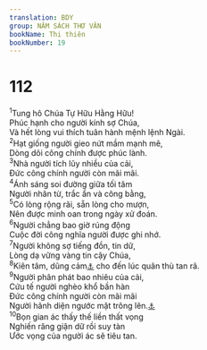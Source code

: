 ```yaml
---
translation: BDY
group: NĂM SÁCH THƠ VĂN
bookName: Thi thiên 
bookNumber: 19
---
```


<div class="title"><h1>112</h1></div>
<span class="verse thi_112_1"><sup>1</sup>Tung hô Chúa Tự Hữu Hằng Hữu!<br/>Phúc hạnh cho người kính sợ Chúa,<br/>Và hết lòng vui thích tuân hành mệnh lệnh Ngài.<br/></span>
<span class="verse thi_112_2"><sup>2</sup>Hạt giống người gieo nứt mầm mạnh mẽ,<br/>Dòng dõi công chính được phúc lành.<br/></span>
<span class="verse thi_112_3"><sup>3</sup>Nhà người tích lũy nhiều của cải,<br/>Đức công chính người còn mãi mãi.<br/></span>
<span class="verse thi_112_4"><sup>4</sup>Ánh sáng soi đường giữa tối tăm<br/>Người nhân từ, trắc ẩn và công bằng,<br/></span>
<span class="verse thi_112_5"><sup>5</sup>Có lòng rộng rãi, sẵn lòng cho mượn,<br/>Nên được minh oan trong ngày xử đoán.<br/></span>
<span class="verse thi_112_6"><sup>6</sup>Người chẳng bao giờ rúng động<br/>Cuộc đời công nghĩa người được ghi nhớ.<br/></span>
<span class="verse thi_112_7"><sup>7</sup>Người không sợ tiếng đồn, tin dữ,<br/>Lòng dạ vững vàng tin cậy Chúa,<br/></span>
<span class="verse thi_112_8"><sup>8</sup>Kiên tâm, dũng cảm<a href="#" data-toggle="tooltip" data-placement="bottom" title="Nt không sợ sệt">⚓</a> cho đến lúc quân thù tan rã.<br/></span>
<span class="verse thi_112_9"><sup>9</sup>Người phân phát bao nhiêu của cải,<br/>Cứu tế người nghèo khổ bần hàn<br/>Đức công chính người còn mãi mãi<br/>Người hãnh diện ngước mặt trông lên.<a href="#" data-toggle="tooltip" data-placement="bottom" title="Nt sừng người được đưa cao lên cách vinh dự">⚓</a><br/></span>
<span class="verse thi_112_10"><sup>10</sup>Bọn gian ác thấy thế liền thất vọng<br/>Nghiến răng giận dữ rồi suy tàn<br/>Ước vọng của người ác sẽ tiêu tan.</span>
